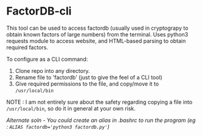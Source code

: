 # FactorDB-cli
This tool can be used to access factordb (usually used in cryptograpy to obtain known factors of large numbers) from the terminal.
Uses python3 requests module to access website, and HTML-based parsing to obtain required factors.

To configure as a CLI command:
1.  Clone repo into any directory.
2.  Rename file to 'factordb' (just to give the feel of a CLI tool)
3.  Give required permissions to the file, and copy/move it to `/usr/local/bin`

NOTE : I am not entirely sure about the safety regarding copying a file into `/usr/local/bin`, so do it in general at your own risk.

*Alternate soln - You could create an alias in .bashrc to run the program (eg : `ALIAS factordb='python3 factordb.py'`)*
